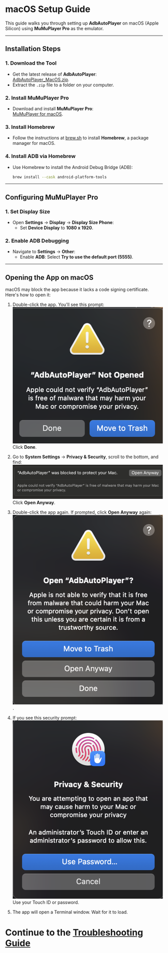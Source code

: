 # macOS Setup Guide

This guide walks you through setting up **AdbAutoPlayer** on macOS (Apple Silicon) using **MuMuPlayer Pro** as the emulator.

---

## Installation Steps

### 1. **Download the Tool**
- Get the latest release of **AdbAutoPlayer**:  
  [AdbAutoPlayer_MacOS.zip](https://github.com/yulesxoxo/AdbAutoPlayer/releases/latest).
- Extract the `.zip` file to a folder on your computer.

### 2. **Install MuMuPlayer Pro**
- Download and install **MuMuPlayer Pro**:  
  [MuMuPlayer for macOS](https://www.mumuplayer.com/mac/).

### 3. **Install Homebrew**
- Follow the instructions at [brew.sh](https://brew.sh/) to install **Homebrew**, a package manager for macOS.

### 4. **Install ADB via Homebrew**
- Use Homebrew to install the Android Debug Bridge (ADB):  
  ```bash
  brew install --cask android-platform-tools
  ```

---

## Configuring MuMuPlayer Pro

### 1. **Set Display Size**
- Open **Settings** → **Display** → **Display Size Phone**:
  - Set **Device Display** to **1080 x 1920**.

### 2. **Enable ADB Debugging**
- Navigate to **Settings** → **Other**:
  - Enable **ADB**: Select **Try to use the default port (5555)**.

---

## Opening the App on macOS

macOS may block the app because it lacks a code signing certificate. Here's how to open it:

1. Double-click the app. You'll see this prompt:  
   ![Blocked Prompt](../images/macos/not_opened.png)  
   Click **Done**.

2. Go to **System Settings** → **Privacy & Security**, scroll to the bottom, and find:  
   ![Blocked by macOS](../images/macos/was_blocked_to_protect_your_mac.png)  
   Click **Open Anyway**.

3. Double-click the app again. If prompted, click **Open Anyway** again:  
   ![Open AdbAutoPlayer](../images/macos/open_adb_auto_player.png).

4. If you see this security prompt:  
   ![Security Prompt](../images/macos/privacy_and_security.png)  
   Use your Touch ID or password.

5. The app will open a Terminal window. Wait for it to load.

# Continue to the [Troubleshooting Guide](troubleshoot.md)
